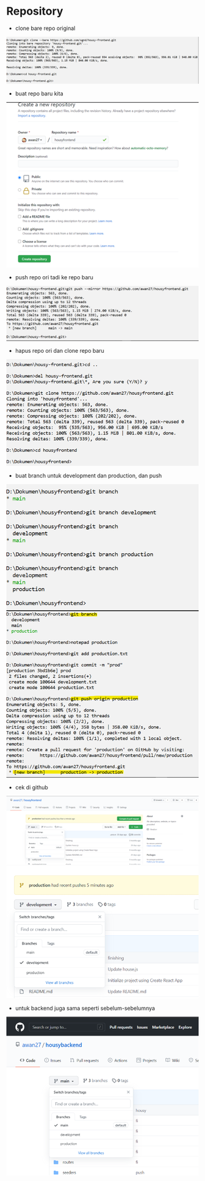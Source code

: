 # Repository

- clone bare repo original

![](assets/01.png)

- buat repo baru kita

![](assets/02.png)

- push repo ori tadi ke repo baru

![](assets/03.png)

- hapus repo ori dan clone repo baru

![](assets/04.png)

- buat branch untuk development dan production, dan push

![](assets/05.png)
![](assets/07.png)

- cek di github

![](assets/06.png)
![](assets/08.png)

- untuk backend juga sama seperti sebelum-sebelumnya

![](assets/09.png)